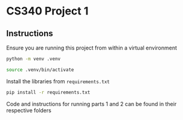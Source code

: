 # CS340 Project 1

## Instructions

Ensure you are running this project from within a virtual environment

```sh
python -m venv .venv

source .venv/bin/activate
```

Install the libraries from `requirements.txt`

```sh
pip install -r requirements.txt
```

Code and instructions for running parts 1 and 2 can be found in their respective folders
